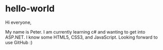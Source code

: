 # hello-world

Hi everyone,

My name is Peter. I am currently learning c# and wanting to get into ASP.NET. I know some HTML5, CSS3, and JavaScript.
Looking forward to use GitHub :)
